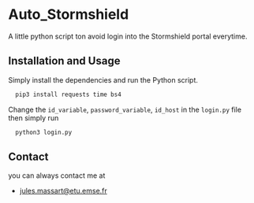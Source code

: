 # Auto_Stormshield

A little python script ton avoid login into the Stormshield portal everytime.

## Installation and Usage

Simply install the dependencies and run the Python script.
```bash
  pip3 install requests time bs4
```
Change the `id_variable`, `password_variable`, `id_host` in the `login.py` file then simply run 
```bash
  python3 login.py
```


## Contact
you can always contact me at
- [jules.massart@etu.emse.fr](mailto:jules.massart@etu.emse.fr)

